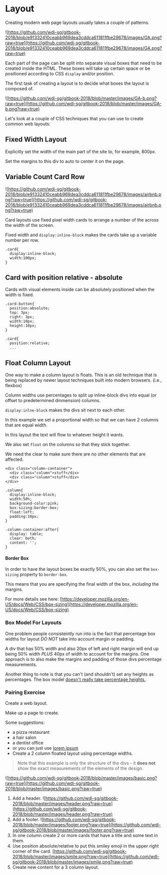 # Layout

Creating modern web page layouts usually takes a couple of patterns.

![https://github.com/wdi-sg/gitbook-2018/blob/e91332410ceabb969dea3cddca611811fbe29678/images/GA.png?raw=true](https://github.com/wdi-sg/gitbook-2018/blob/e91332410ceabb969dea3cddca611811fbe29678/images/GA.png?raw=true)

Each part of the page can be split into separate visual boxes that need to be created inside the HTML. These boxes will take up certain space or be positioned according to CSS `display` and/or position.

The first task of creating a layout is to decide what boxes the layout is composed of.

![https://github.com/wdi-sg/gitbook-2018/blob/master/images/GA-b.png?raw=true](https://github.com/wdi-sg/gitbook-2018/blob/master/images/GA-b.png?raw=true)

Let's look at a couple of CSS techniques that you can use to create common web layouts:

## Fixed Width Layout

Explicitly set the width of the main part of the site to, for example, 800px.

Set the margins to this div to auto to center it on the page.

## Variable Count Card Row

![https://github.com/wdi-sg/gitbook-2018/blob/e91332410ceabb969dea3cddca611811fbe29678/images/airbnb.png?raw=true](https://github.com/wdi-sg/gitbook-2018/blob/e91332410ceabb969dea3cddca611811fbe29678/images/airbnb.png?raw=true)

Card layouts use fixed pixel width cards to arrange a number of the across the width of the screen.

Fixed width and `display:inline-block` makes the cards take up a variable number per row.

```text
.card{
  display:inline-block;
  width:100px;
}
```

## Card with position relative - absolute

Cards with visual elements inside can be absolutely positioned when the width is fixed.

```text
.card-button{
  position:absolute;
  top: 3px;
  right: 3px;
  width:10px;
  height:10px;
}

.card{
  position:relative;
  ...
```

## Float Column Layout

One way to make a column layout is floats. This is an old technique that is being replaced by newer layout techniques built into modern browsers. \(i.e., flexbox\)

Column widths use percentages to split up inline-block divs into equal \(or offset to predetermined dinmension\) columns.

`display:inlne-block` makes the divs sit next to each other.

In this example we set a proportional width so that we can have 2 columns that are equal width.

In this layout the text will flow to whatever height it wants.

We also set `float` on the columns so that they stick together.

We need the clear to make sure there are no other elements that are affected.

```text
<div class="column-container">
  <div class="column">stuff</div>
  <div class="column">stuff</div>
</div>
```

```text
.column{
  display:inline-block;
  width:50%;
  background-color:pink;
  box-sizing:border-box;
  float:left;
  padding:10px;
}

.column-container:after{
  display: table;
  clear: both;
  content: '';
}
```

#### Border Box

In order to have the layout boxes be exactly 50%, you can also set the `box-sizing` property to `border-box`.

This means that you are specifying the final width of the box, _including_ the margins.

For more details see here: [https://developer.mozilla.org/en-US/docs/Web/CSS/box-sizing](https://developer.mozilla.org/en-US/docs/Web/CSS/box-sizing)

### Box Model For Layouts

One problem people consisteintly run into is the fact that percentage box widths for layout _DO NOT_ take into account margin or padding.

A div that has 50% width and also 20px of left and right margin will end up being 50% width _PLUS_ 40px of width to account for the margins. One approach is to also make the margins and padding of those divs percentage measurements.

Another thing to note is that you can't \(and shouldn't\) set any heights as percentages. The box model [doesn't really take percentage heights.](https://stackoverflow.com/questions/5657964/css-why-doesn-t-percentage-height-work)

### Pairing Exercise

Create a web layout.

Make up a page to create.

Some suggestions:

* a pizza restaurant
* a hair salon
* a dentist office
* or you can just use [lorem ipsum](https://www.lipsum.com/)
* Create a 2 column floated layout using percentage widths.

> Note that this example is only the structure of the divs - it **does not** show the exact measurements of the elements of the design.

![https://github.com/wdi-sg/gitbook-2018/blob/master/images/basic.png?raw=true](https://github.com/wdi-sg/gitbook-2018/blob/master/images/basic.png?raw=true)

1. Add a header. ![https://github.com/wdi-sg/gitbook-2018/blob/master/images/header.png?raw=true](https://github.com/wdi-sg/gitbook-2018/blob/master/images/header.png?raw=true)
2. Add a footer. ![https://github.com/wdi-sg/gitbook-2018/blob/master/images/footer.png?raw=true](https://github.com/wdi-sg/gitbook-2018/blob/master/images/footer.png?raw=true)
3. In one column create 2 or more cards that have a title and some text in them.
4. Use position absolute/relative to put this smiley emoji in the upper right corner of the card. [https://github.com/wdi-sg/gitbook-2018/blob/master/images/smile.png?raw=true](https://github.com/wdi-sg/gitbook-2018/blob/master/images/smile.png?raw=true)
5. Create new content for a 3 column layout.


